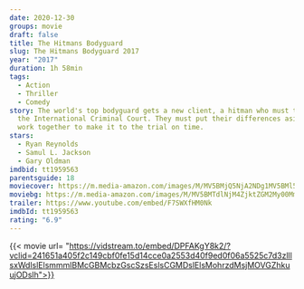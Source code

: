 ```yaml
---
date: 2020-12-30
groups: movie
draft: false
title: The Hitmans Bodyguard
slug: The Hitmans Bodyguard 2017
year: "2017"
duration: 1h 58min
tags:
  - Action
  - Thriller
  - Comedy
story: The world's top bodyguard gets a new client, a hitman who must testify at
  the International Criminal Court. They must put their differences aside and
  work together to make it to the trial on time.
stars:
  - Ryan Reynolds
  - Samul L. Jackson
  - Gary Oldman
imdbid: tt1959563
parentsguide: 18
moviecover: https://m.media-amazon.com/images/M/MV5BMjQ5NjA2NDg1MV5BMl5BanBnXkFtZTgwMDAzNDc4MjI@._V1_FMjpg_UY841_.jpg
moviebg: https://m.media-amazon.com/images/M/MV5BMTdlNjM4ZjktZGM2My00MmQ4LWFmM2ItMzU5ZjBmYzA1M2NjXkEyXkFqcGdeQXVyNzc1MTExNTk@._V1_FMjpg_UX1280_.jpg
trailer: https://www.youtube.com/embed/F7SWXfHM0Nk
imdbId: tt1959563
rating: "6.9"
---
```


{{< movie url= "https://vidstream.to/embed/DPFAKgY8k2/?vclid=241651a405f2c149cbf0fe15d14cce0a2553d40f9ed0f06a5525c7d3zlllsxWdlslElsmmmlBMcGBMcbzGscSzsEslsCGMDslElsMohrzdMsjMOVGZhkuujODslh">}}
